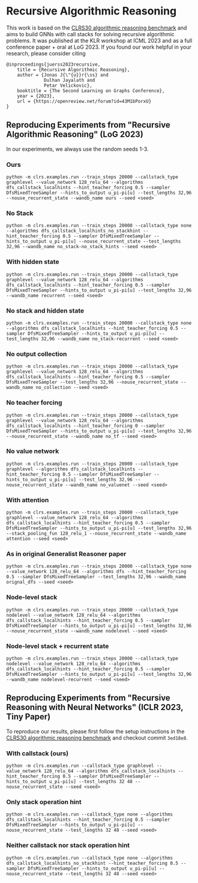 # Recursive Algorithmic Reasoning

This work is based on the [CLRS30 algorithmic reasoning benchmark](https://github.com/deepmind/clrs) and aims to build GNNs with call stacks for solving recursive algorithmic problems. It was published at the KLR workshop at ICML 2023 and as a full conference paper + oral at LoG 2023. If you found our work helpful in your research, please consider citing

```
@inproceedings{juerss2023recursive,
    title = {Recursive Algorithmic Reasoning},
    author = {Jonas J{\"{u}}r{\ss} and
              Dulhan Jayalath and
              Petar Velickovic},
    booktitle = {The Second Learning on Graphs Conference},
    year = {2023},
    url = {https://openreview.net/forum?id=43M1bPorxU}
}
```

## Reproducing Experiments from "Recursive Algorithmic Reasoning" (LoG 2023)
In our experiments, we always use the random seeds 1-3.
### Ours
```
python -m clrs.examples.run --train_steps 20000 --callstack_type graphlevel --value_network 128_relu_64 --algorithms dfs_callstack_localhints --hint_teacher_forcing 0.5 --sampler DfsMixedTreeSampler --hints_to_output u_pi-pi[u] --test_lengths 32,96 --nouse_recurrent_state --wandb_name ours --seed <seed>
```
### No Stack
```
python -m clrs.examples.run --train_steps 20000 --callstack_type none --algorithms dfs_callstack_localhints_no_stackhint --hint_teacher_forcing 0.5 --sampler DfsMixedTreeSampler --hints_to_output u_pi-pi[u] --nouse_recurrent_state --test_lengths 32,96 --wandb_name no_stack-no_stack_hints --seed <seed>
```

### With hidden state
```
python -m clrs.examples.run --train_steps 20000 --callstack_type graphlevel --value_network 128_relu_64 --algorithms dfs_callstack_localhints --hint_teacher_forcing 0.5 --sampler DfsMixedTreeSampler --hints_to_output u_pi-pi[u] --test_lengths 32,96 --wandb_name recurrent --seed <seed>
```

### No stack and hidden state
```
python -m clrs.examples.run --train_steps 20000 --callstack_type none --algorithms dfs_callstack_localhints --hint_teacher_forcing 0.5 --sampler DfsMixedTreeSampler --hints_to_output u_pi-pi[u] --test_lengths 32,96 --wandb_name no_stack-recurrent --seed <seed>
```

### No output collection
```
python -m clrs.examples.run --train_steps 20000 --callstack_type graphlevel --value_network 128_relu_64 --algorithms dfs_callstack_localhints --hint_teacher_forcing 0.5 --sampler DfsMixedTreeSampler --test_lengths 32,96 --nouse_recurrent_state --wandb_name no_collection --seed <seed>
```

### No teacher forcing
```
python -m clrs.examples.run --train_steps 20000 --callstack_type graphlevel --value_network 128_relu_64 --algorithms dfs_callstack_localhints --hint_teacher_forcing 0 --sampler DfsMixedTreeSampler --hints_to_output u_pi-pi[u] --test_lengths 32,96 --nouse_recurrent_state --wandb_name no_tf --seed <seed>
```

### No value network
```
python -m clrs.examples.run --train_steps 20000 --callstack_type graphlevel --algorithms dfs_callstack_localhints --hint_teacher_forcing 0.5 --sampler DfsMixedTreeSampler --hints_to_output u_pi-pi[u] --test_lengths 32,96 --nouse_recurrent_state --wandb_name no_valuenet --seed <seed>
```

### With attention
```
python -m clrs.examples.run --train_steps 20000 --callstack_type graphlevel --value_network 128_relu_64 --algorithms dfs_callstack_localhints --hint_teacher_forcing 0.5 --sampler DfsMixedTreeSampler --hints_to_output u_pi-pi[u] --test_lengths 32,96 --stack_pooling_fun 128_relu_1 --nouse_recurrent_state --wandb_name attention --seed <seed>
```

### As in original Generalist Reasoner paper
```
python -m clrs.examples.run --train_steps 20000 --callstack_type none --value_network 128_relu_64 --algorithms dfs --hint_teacher_forcing 0.5 --sampler DfsMixedTreeSampler --test_lengths 32,96 --wandb_name orignal_dfs --seed <seed>
```

### Node-level stack
```
python -m clrs.examples.run --train_steps 20000 --callstack_type nodelevel --value_network 128_relu_64 --algorithms dfs_callstack_localhints --hint_teacher_forcing 0.5 --sampler DfsMixedTreeSampler --hints_to_output u_pi-pi[u] --test_lengths 32,96 --nouse_recurrent_state --wandb_name nodelevel --seed <seed>
```

### Node-level stack + recurrent state
```
python -m clrs.examples.run --train_steps 20000 --callstack_type nodelevel --value_network 128_relu_64 --algorithms dfs_callstack_localhints --hint_teacher_forcing 0.5 --sampler DfsMixedTreeSampler --hints_to_output u_pi-pi[u] --test_lengths 32,96 --wandb_name nodelevel-recurrent --seed <seed>
```

## Reproducing Experiments from "Recursive Reasoning with Neural Networks" (ICLR 2023, Tiny Paper)

To reproduce our results, please first follow the setup instructions in the [CLRS30 algorithmic reasoning benchmark](https://github.com/deepmind/clrs) and checkout commit `3ed18e8`.

### With callstack (ours)
```
python -m clrs.examples.run --callstack_type graphlevel --value_network 128_relu_64 --algorithms dfs_callstack_localhints --hint_teacher_forcing 0.5 --sampler DfsMixedTreeSampler --hints_to_output u_pi-pi[u] --test_lengths 32 48 --nouse_recurrent_state --seed <seed>
```

### Only stack operation hint
```
python -m clrs.examples.run --callstack_type none --algorithms dfs_callstack_localhints --hint_teacher_forcing 0.5 --sampler DfsMixedTreeSampler --hints_to_output u_pi-pi[u] --nouse_recurrent_state --test_lengths 32 48 --seed <seed>
```

### Neither callstack nor stack operation hint
```
python -m clrs.examples.run --callstack_type none --algorithms dfs_callstack_localhints_no_stackhint --hint_teacher_forcing 0.5 --sampler DfsMixedTreeSampler --hints_to_output u_pi-pi[u] --nouse_recurrent_state --test_lengths 32 48 --seed <seed>
```